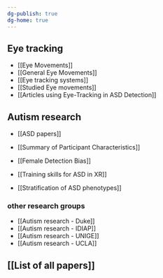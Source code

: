 ```yaml
---
dg-publish: true
dg-home: true
---
```


## Eye tracking

- [[Eye Movements]]
- [[General Eye Movements]]
- [[Eye tracking systems]]
- [[Studied Eye movements]]
- [[Articles using Eye-Tracking in ASD Detection]]

## Autism research

- [[ASD papers]]
- [[Summary of Participant Characteristics]]

- [[Female Detection Bias]]
- [[Training skills for ASD in XR]]
- [[Stratification of ASD phenotypes]]


### other research groups

- [[Autism research - Duke]]
- [[Autism research - IDIAP]]
- [[Autism research - UNIGE]]
- [[Autism research - UCLA]]



## [[List of all papers]]